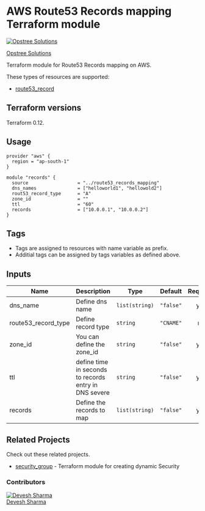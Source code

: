 AWS Route53 Records mapping Terraform module
=====================================

[![Opstree Solutions][opstree_avatar]][opstree_homepage]

[Opstree Solutions][opstree_homepage] 

  [opstree_homepage]: https://opstree.github.io/
  [opstree_avatar]: https://img.cloudposse.com/150x150/https://github.com/opstree.png

Terraform module for Route53 Records mapping on AWS.

These types of resources are supported:

* [route53_record](https://www.terraform.io/docs/providers/aws/r/route53_record.html)

Terraform versions
------------------

Terraform 0.12.

Usage
------

```hcl
provider "aws" {
  region = "ap-south-1"
}

module "records" {
  source                  = "../route53_records_mapping"
  dns_names               = ["helloworld1", "hellowold2"]
  rout53_record_type      = "A"
  zone_id                 = ""
  ttl                     = "60"
  records                 = ["10.0.0.1", "10.0.0.2"]
}

```

Tags
----
* Tags are assigned to resources with name variable as prefix.
* Additial tags can be assigned by tags variables as defined above.

Inputs
------
| Name | Description | Type | Default | Required |
|------|-------------|------|---------|:--------:|
| dns_name | Define dns name  | `list(string)` | `"false"` | yes |
| route53_record_type | Define record type   | `string` | `"CNAME"` | no |
| zone_id | You can define the zone_id | `string` | `"false"` | yes |
| ttl | define time in seconds to records entry in DNS severe | `string` | `"false"` | yes |
| records | Define the records to map  | `list(string)` | `"false"` | yes |


## Related Projects

Check out these related projects.

- [security_group](https://github.com/OT-CLOUD-KIT/terraform-aws-network-skeleton) - Terraform module for creating dynamic Security 

### Contributors

[![Devesh Sharma][devesh_avataar]][devesh_homepage]<br/>[Devesh Sharma][devesh_homepage] 

  [devesh_homepage]: https://github.com/deveshs23
  [devesh_avataar]: https://img.cloudposse.com/75x75/https://github.com/deveshs23.png